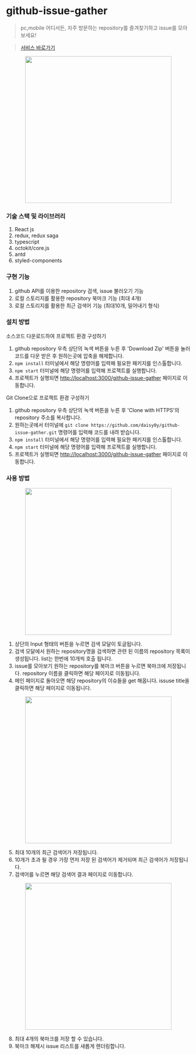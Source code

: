 # github-issue-gather
>pc,mobile 어디서든, 자주 방문하는 repository를 즐겨찾기하고 issue를 모아보세요!

>[서비스 바로가기](https://daisy0y.github.io/github-issue-gather)
<p align='center'>
  <img src='https://user-images.githubusercontent.com/61371367/138706355-ff93522a-51e1-4375-b04a-af5364d98489.png' width='400'/>
</p>

### 기술 스택 및 라이브러리
1. React js
2. redux, redux saga
3. typescript
4. octokit/core.js
5. antd
6. styled-components

### 구현 기능
1. github API를 이용한 repository 검색, issue 불러오기 기능
2. 로컬 스토리지를 활용한 repository 북마크 기능 (최대 4개)
3. 로컬 스토리지를 활용한 최근 검색어 기능 (최대10개, 밀어내기 형식)

### 설치 방법

소스코드 다운로드하여 프로젝트 환경 구성하기

1. github repository 우측 상단의 녹색 버튼을 누른 후 'Download Zip' 버튼을 눌러 코드를 다운 받은 후 원하는곳에 압축을 해제합니다.
2. ```npm install``` 터미널에서 해당 명령어를 입력해 필요한 패키지를 인스톨합니다.
3. ```npm start``` 터미널에 해당 명령어를 입력해 프로젝트를 실행합니다.
4. 프로젝트가 실행되면 [http://localhost:3000/github-issue-gather](http://localhost:3000/github-issue-gather) 페이지로 이동합니다.

Git Clone으로 프로젝트 환경 구성하기

1. github repository 우측 상단의 녹색 버튼을 누른 후 'Clone with HTTPS'의 repository 주소를 복사합니다.
2. 원하는곳에서 터미널에 ```git clone https://github.com/daisy0y/github-issue-gather.git``` 명령어를 입력해 코드를 내려 받습니다.
3. ```npm install``` 터미널에서 해당 명령어를 입력해 필요한 패키지를 인스톨합니다.
4. ```npm start``` 터미널에 해당 명령어를 입력해 프로젝트를 실행합니다.
5. 프로젝트가 실행되면 [http://localhost:3000/github-issue-gather](http://localhost:3000/github-issue-gather) 페이지로 이동합니다.

### 사용 방법
<p align='center'>
  <img src='https://user-images.githubusercontent.com/61371367/138714981-169288a9-6911-420a-bac7-f71dd31e2b7b.gif' width='400' />
</p>

1. 상단의 Input 형태의 버튼을 누르면 검색 모달이 토글됩니다.
2. 검색 모달에서 원하는 repository명을 검색하면 관련 된 이름의 repository 목록이 생성됩니다. list는 한번에 10개씩 호출 됩니다.
3. issue를 모아보기 원하는 repository를 북마크 버튼을 누르면 북마크에 저장됩니다. repository 이름을 클릭하면 해당 페이지로 이동됩니다.
4. 메인 페이지로 돌아오면 해당 repository의 이슈들을 get 해옵니다. issuse title을 클릭하면 해당 페이지로 이동됩니다.

<p align='center'>
  <img src='https://user-images.githubusercontent.com/61371367/138715527-d49f0446-58c1-4ac7-b60a-43d6dee20aa3.gif' width='400' />
</p>

5. 최대 10개의 최근 검색어가 저장됩니다.
6. 10개가 초과 될 경우 가장 먼저 저장 된 검색어가 제거되며 최근 검색어가 저장됩니다.
7. 검색어를 누르면 해당 검색어 결과 페이지로 이동합니다.

<p align='center'>
  <img src='https://user-images.githubusercontent.com/61371367/138716319-060e75d3-4dd6-4753-9dfc-2957daf5d722.gif' width='400' />
</p>

8. 최대 4개의 북마크를 저장 할 수 있습니다.
9. 북마크 해제시 issue 리스트를 새롭게 렌더링합니다.
